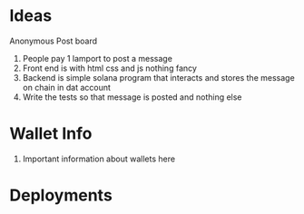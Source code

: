 # Ideas

Anonymous Post board

1. People pay 1 lamport to post a message
2. Front end is with html css and js nothing fancy
3. Backend is simple solana program that interacts and stores the message on chain in dat account
4. Write the tests so that message is posted and nothing else

# Wallet Info

1. Important information about wallets here

# Deployments
